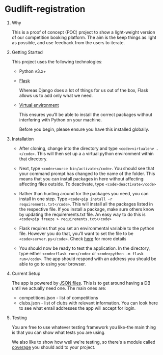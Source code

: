 # Gudlift-registration

1. Why

    This is a proof of concept (POC) project to show a light-weight version of our competition booking platform. The aim is the keep things as light as possible, and use feedback from the users to iterate.

2. Getting Started

    This project uses the following technologies:

    * Python v3.x+

    * [Flask](https://flask.palletsprojects.com/en/1.1.x/)

        Whereas Django does a lot of things for us out of the box, Flask allows us to add only what we need.

    * [Virtual environment](https://virtualenv.pypa.io/en/stable/installation.html)

        This ensures you'll be able to install the correct packages without interfering with Python on your machine.

        Before you begin, please ensure you have this installed globally.

3. Installation

    * After cloning, change into the directory and type `<code>virtualenv .</code>`. This will then set up a a virtual python environment within that directory.

    * Next, type `<code>source bin/activate</code>`. You should see that your command prompt has changed to the name of the folder. This means that you can install packages in here without affecting affecting files outside. To deactivate, type `<code>deactivate</code>`

    * Rather than hunting around for the packages you need, you can install in one step. Type `<code>pip install -r requirements.txt</code>`. This will install all the packages listed in the respective file. If you install a package, make sure others know by updating the requirements.txt file. An easy way to do this is `<code>pip freeze > requirements.txt</code>`

    * Flask requires that you set an environmental variable to the python file. However you do that, you'll want to set the file to be `<code>server.py</code>`. Check [here](https://flask.palletsprojects.com/en/1.1.x/quickstart/#a-minimal-application) for more details

    * You should now be ready to test the application. In the directory, type either `<code>flask run</code>` or `<code>python -m flask run</code>`. The app should respond with an address you should be able to go to using your browser.

4. Current Setup

    The app is powered by [JSON files](https://www.tutorialspoint.com/json/json_quick_guide.htm). This is to get around having a DB until we actually need one. The main ones are:

    * competitions.json - list of competitions
    * clubs.json - list of clubs with relevant information. You can look here to see what email addresses the app will accept for login.

5. Testing

    You are free to use whatever testing framework you like-the main thing is that you can show what tests you are using.

    We also like to show how well we're testing, so there's a module called
    [coverage](https://coverage.readthedocs.io/en/coverage-5.1/) you should add to your project.
